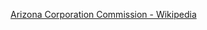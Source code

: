 ﻿[Arizona Corporation Commission - Wikipedia](https://en.wikipedia.org/wiki/Arizona_Corporation_Commission)